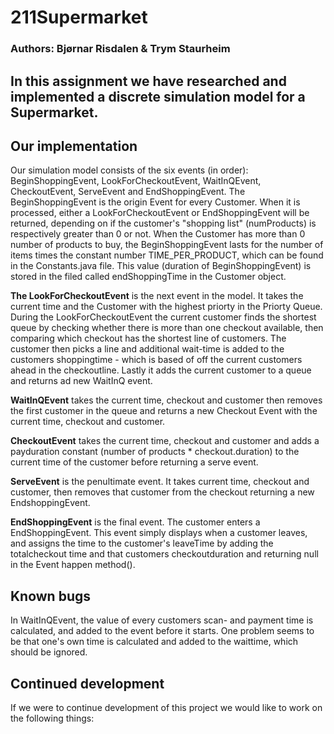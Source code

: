 # 211Supermarket

### Authors: Bjørnar Risdalen & Trym Staurheim

## In this assignment we have researched and implemented a discrete simulation model for a Supermarket.

## Our implementation
Our simulation model consists of the six events (in order): BeginShoppingEvent, LookForCheckoutEvent, WaitInQEvent, CheckoutEvent, ServeEvent and EndShoppingEvent. The BeginShoppingEvent is the origin Event for every Customer. When it is processed, either a LookForCheckoutEvent or EndShoppingEvent will be returned, depending on if the customer's "shopping list" (numProducts) is respectively greater than 0 or not. When the Customer has more than 0 number of products to buy, the BeginShoppingEvent lasts for the number of items times the constant number TIME_PER_PRODUCT, which can be found in the Constants.java file. This value (duration of BeginShoppingEvent) is stored in the filed called endShoppingTime in the Customer object. 

**The LookForCheckoutEvent** is the next event in the model. It takes the current time and the Customer with the highest priorty in the Priorty Queue. During the LookForCheckoutEvent the current customer finds the shortest queue by checking whether there is more than one checkout available, then comparing which checkout has the shortest line of customers. The customer then picks a line and additional wait-time is added to the customers shoppingtime - which is based of off the current customers ahead in the checkoutline. Lastly it adds the current customer to a queue and returns ad new WaitInQ event. 


**WaitInQEvent** takes the current time, checkout and customer then removes the first customer in the queue and returns a new Checkout Event with the current time, checkout and customer.

**CheckoutEvent** takes the current time, checkout and customer and adds a payduration constant (number of products * checkout.duration) to the current time of the customer before returning a serve event.
 
**ServeEvent** is the penultimate event. It takes current time, checkout and customer, then removes that customer from the checkout returning a new EndshoppingEvent.

**EndShoppingEvent** is the final event. The customer enters a EndShoppingEvent. This event simply displays when a customer leaves, and assigns the time to the customer's leaveTime by adding the totalcheckout time and that customers checkoutduration and returning null in the Event happen method(). 

## Known bugs
In WaitInQEvent, the value of every customers scan- and payment time is calculated, and added to the event before it starts. One problem seems to be that one's own time is calculated and added to the waittime, which should be ignored.

## Continued development
If we were to continue development of this project we would like to work on the following things:
